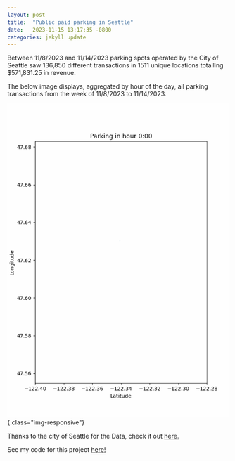 ```yaml
---
layout: post
title:  "Public paid parking in Seattle"
date:   2023-11-15 13:17:35 -0800
categories: jekyll update
---
```


Between 11/8/2023 and 11/14/2023 parking spots operated by the City of Seattle saw 136,850 different transactions in 1511 unique locations totalling $571,831.25 in revenue. 

The below image displays, aggregated by hour of the day, all parking transactions from the week of 11/8/2023 to 11/14/2023.

!['Seattle Parking Occupancy by hour'](/DataScience/censusData/seattleparking.gif){:class="img-responsive"}









Thanks to the city of Seattle for the Data, check it out [here.](https://data.seattle.gov/Transportation/Paid-Parking-Transaction-Data/gg89-k5p6)

See my code for this project [here!](https://github.com/amschechter/amschechter.github.io/blob/main/DataScience/censusData/SeattleParking.ipynb)